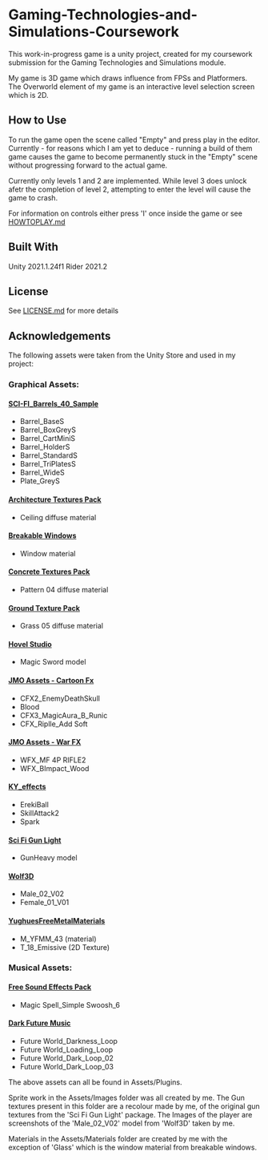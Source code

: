 Gaming-Technologies-and-Simulations-Coursework
==============================================

This work-in-progress game is a unity project, created for my coursework submission for the Gaming Technologies and Simulations module.

My game is 3D game which draws influence from FPSs and Platformers. The Overworld element of my game is an interactive level selection screen which is 2D.

How to Use
-------------

To run the game open the scene called "Empty" and press play in the editor. Currently - for reasons which I am yet to deduce - running a build of them game causes the game to become permanently stuck in the "Empty" scene without progressing forward to the actual game.

Currently only levels 1 and 2 are implemented. While level 3 does unlock afetr the completion of level 2, attempting to enter the level will cause the game to crash.

For information on controls either press 'I' once inside the game or see [HOWTOPLAY.md](HOWTOPLAY.md)

Built With
----------

Unity 2021.1.24f1
Rider 2021.2

License
-------

See [LICENSE.md](LICENSE.md) for more details

Acknowledgements
----------------

The following assets were taken from the Unity Store and used in my project:

### Graphical Assets:

  #### [SCI-FI_Barrels_40_Sample](https://assetstore.unity.com/packages/3d/environments/sci-fi/sci-fi-barrels-40-sample-92986)
  - Barrel_BaseS
  - Barrel_BoxGreyS
  - Barrel_CartMiniS
  - Barrel_HolderS
  - Barrel_StandardS
  - Barrel_TriPlatesS
  - Barrel_WideS
  - Plate_GreyS

  #### [Architecture Textures Pack](https://assetstore.unity.com/packages/2d/textures-materials/yughues-free-architectural-materials-13234)
  - Ceiling diffuse material

  #### [Breakable Windows](https://assetstore.unity.com/packages/tools/particles-effects/breakable-windows-110383)
  - Window material

  #### [Concrete Textures Pack](https://assetstore.unity.com/packages/2d/textures-materials/concrete/yughues-free-concrete-materials-12951)
  - Pattern 04 diffuse material

  #### [Ground Texture Pack](https://assetstore.unity.com/packages/2d/textures-materials/floors/yughues-free-ground-materials-13001)
  - Grass 05 diffuse material

  #### [Hovel Studio](https://assetstore.unity.com/packages/3d/props/weapons/magic-swords-97694)
  - Magic Sword model

  #### [JMO Assets - Cartoon Fx](https://assetstore.unity.com/packages/vfx/particles/cartoon-fx-free-109565)
  - CFX2_EnemyDeathSkull
  - Blood
  - CFX3_MagicAura_B_Runic
  - CFX_Riplle_Add Soft
  
  #### [JMO Assets - War FX](https://assetstore.unity.com/packages/vfx/particles/war-fx-5669)
  - WFX_MF 4P RIFLE2
  - WFX_BImpact_Wood

  #### [KY_effects](https://assetstore.unity.com/packages/vfx/particles/spells/ky-magic-effects-free-21927)
  - ErekiBall
  - SkillAttack2
  - Spark
  
  #### [Sci Fi Gun Light](https://assetstore.unity.com/packages/3d/props/guns/sci-fi-gun-light-87916)
  - GunHeavy model

  #### [Wolf3D](https://assetstore.unity.com/packages/3d/characters/human-characters-free-sample-pack-181554)
  - Male_02_V02
  - Female_01_V01

  #### [YughuesFreeMetalMaterials](https://assetstore.unity.com/packages/2d/textures-materials/metals/yughues-free-metal-materials-12949)
  - M_YFMM_43 (material)
  - T_18_Emissive (2D Texture)

### Musical Assets:

  #### [Free Sound Effects Pack](https://assetstore.unity.com/packages/audio/sound-fx/free-sound-effects-pack-155776#content)
  - Magic Spell_Simple Swoosh_6

  #### [Dark Future Music](https://assetstore.unity.com/packages/audio/music/electronic/dark-future-music-3777)
  - Future World_Darkness_Loop
  - Future World_Loading_Loop
  - Future World_Dark_Loop_02
  - Future World_Dark_Loop_03

The above assets can all be found in Assets/Plugins. 

Sprite work in the Assets/Images folder was all created by me. The Gun textures present in this folder are a recolour made by me, of the original gun textures from the 'Sci Fi Gun Light' package. The Images of the player are screenshots of the 'Male_02_V02' model from 'Wolf3D' taken by me.

Materials in the Assets/Materials folder are created by me with the exception of 'Glass' which is the window material from breakable windows.
  
  
